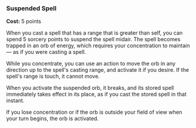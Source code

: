 ### Suspended Spell
**Cost:** 5 points

When you cast a spell that has a range that is greater than self, you can spend 5 sorcery points to suspend the spell midair.
The spell becomes trapped in an orb of energy, which requires your concentration to maintain &mdash; as if you were casting a spell.

While you concentrate, you can use an action to move the orb in any direction up to the spell's casting range, and activate it if you desire.
If the spell's range is touch, it cannot move.

When you activate the suspended orb, it breaks, and its stored spell immediately takes effect in its place, as if you cast the stored spell in that instant.

If you lose concentration or if the orb is outside your field of view when your turn begins, the orb is activated.
